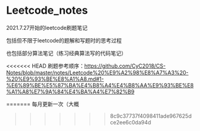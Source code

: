 # Leetcode_notes
2021.7.27开始的leetcode刷题笔记

包括但不限于leetcode的题解和写题时的思考过程

也包括部分算法笔记（练习经典算法写的代码笔记）

<<<<<<< HEAD
刷题参考顺序：https://github.com/CyC2018/CS-Notes/blob/master/notes/Leetcode%20%E9%A2%98%E8%A7%A3%20-%20%E9%93%BE%E8%A1%A8.md#1-%E6%89%BE%E5%87%BA%E4%B8%A4%E4%B8%AA%E9%93%BE%E8%A1%A8%E7%9A%84%E4%BA%A4%E7%82%B9

=======
每月更新一次（大概
>>>>>>> 8c9c37737f4098411ade967625dce2ee6c0da94d
